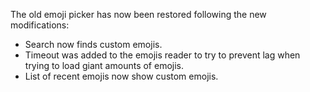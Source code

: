 The old emoji picker has now been restored following the new modifications:

- Search now finds custom emojis.
- Timeout was added to the emojis reader to try to prevent lag when trying to load giant amounts of emojis.
- List of recent emojis now show custom emojis.
